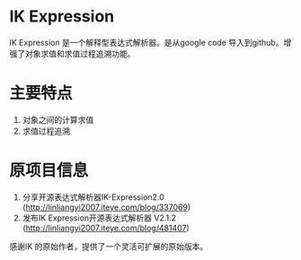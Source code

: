 
IK Expression
=============
IK Expression 是一个解释型表达式解析器。是从google code 导入到github。增强了对象求值和求值过程追溯功能。



主要特点
========
1. 对象之间的计算求值
1. 求值过程追溯


原项目信息
==========
1. 分享开源表达式解析器IK-Expression2.0 (http://linliangyi2007.iteye.com/blog/337069)
1. 发布IK Expression开源表达式解析器 V2.1.2 (http://linliangyi2007.iteye.com/blog/481407)


感谢IK 的原始作者，提供了一个灵活可扩展的原始版本。



